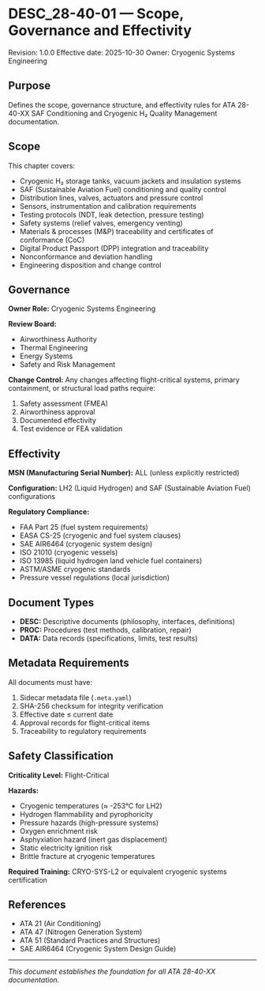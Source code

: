 # DESC_28-40-01 — Scope, Governance and Effectivity

Revision: 1.0.0
Effective date: 2025-10-30
Owner: Cryogenic Systems Engineering

## Purpose

Defines the scope, governance structure, and effectivity rules for ATA 28-40-XX SAF Conditioning and Cryogenic H₂ Quality Management documentation.

## Scope

This chapter covers:
- Cryogenic H₂ storage tanks, vacuum jackets and insulation systems
- SAF (Sustainable Aviation Fuel) conditioning and quality control
- Distribution lines, valves, actuators and pressure control
- Sensors, instrumentation and calibration requirements
- Testing protocols (NDT, leak detection, pressure testing)
- Safety systems (relief valves, emergency venting)
- Materials & processes (M&P) traceability and certificates of conformance (CoC)
- Digital Product Passport (DPP) integration and traceability
- Nonconformance and deviation handling
- Engineering disposition and change control

## Governance

**Owner Role:** Cryogenic Systems Engineering

**Review Board:**
- Airworthiness Authority
- Thermal Engineering
- Energy Systems
- Safety and Risk Management

**Change Control:**
Any changes affecting flight-critical systems, primary containment, or structural load paths require:
1. Safety assessment (FMEA)
2. Airworthiness approval
3. Documented effectivity
4. Test evidence or FEA validation

## Effectivity

**MSN (Manufacturing Serial Number):** ALL (unless explicitly restricted)

**Configuration:** LH2 (Liquid Hydrogen) and SAF (Sustainable Aviation Fuel) configurations

**Regulatory Compliance:**
- FAA Part 25 (fuel system requirements)
- EASA CS-25 (cryogenic and fuel system clauses)
- SAE AIR6464 (cryogenic system design)
- ISO 21010 (cryogenic vessels)
- ISO 13985 (liquid hydrogen land vehicle fuel containers)
- ASTM/ASME cryogenic standards
- Pressure vessel regulations (local jurisdiction)

## Document Types

- **DESC:** Descriptive documents (philosophy, interfaces, definitions)
- **PROC:** Procedures (test methods, calibration, repair)
- **DATA:** Data records (specifications, limits, test results)

## Metadata Requirements

All documents must have:
1. Sidecar metadata file (`.meta.yaml`)
2. SHA-256 checksum for integrity verification
3. Effective date ≤ current date
4. Approval records for flight-critical items
5. Traceability to regulatory requirements

## Safety Classification

**Criticality Level:** Flight-Critical

**Hazards:**
- Cryogenic temperatures (≈ -253°C for LH2)
- Hydrogen flammability and pyrophoricity
- Pressure hazards (high-pressure systems)
- Oxygen enrichment risk
- Asphyxiation hazard (inert gas displacement)
- Static electricity ignition risk
- Brittle fracture at cryogenic temperatures

**Required Training:** CRYO-SYS-L2 or equivalent cryogenic systems certification

## References

- ATA 21 (Air Conditioning)
- ATA 47 (Nitrogen Generation System)
- ATA 51 (Standard Practices and Structures)
- SAE AIR6464 (Cryogenic System Design Guide)

---

*This document establishes the foundation for all ATA 28-40-XX documentation.*
